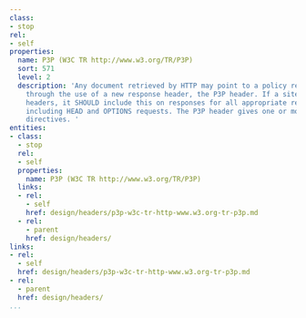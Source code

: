 ```yaml
---
class:
- stop
rel:
- self
properties:
  name: P3P (W3C TR http://www.w3.org/TR/P3P)
  sort: 571
  level: 2
  description: 'Any document retrieved by HTTP may point to a policy reference file
    through the use of a new response header, the P3P header. If a site is using P3P
    headers, it SHOULD include this on responses for all appropriate request methods,
    including HEAD and OPTIONS requests. The P3P header gives one or more comma-separated
    directives. '
entities:
- class:
  - stop
  rel:
  - self
  properties:
    name: P3P (W3C TR http://www.w3.org/TR/P3P)
  links:
  - rel:
    - self
    href: design/headers/p3p-w3c-tr-http-www.w3.org-tr-p3p.md
  - rel:
    - parent
    href: design/headers/
links:
- rel:
  - self
  href: design/headers/p3p-w3c-tr-http-www.w3.org-tr-p3p.md
- rel:
  - parent
  href: design/headers/
...
```

